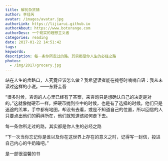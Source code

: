 ```yaml
---
title: 解忧杂货铺
author: 李佳芮
avatar: /images/avatar.jpg
authorLink: https://lijiarui.github.io
authorAbout: https://www.botorange.com
authorDesc: 一个现实的理想主义者
categories: reading
date: 2017-01-22 14:51:42
tags:
keywords:
description: 每一条你所走过的路，其实都是你人生的必经之路  
photos:
  - /img/2017/grocery.jpg
---
```



站在人生的岔路口，人究竟应该怎么做？我希望读者能在掩卷时喃喃自语：我从未读过这样的小说。——东野圭吾       

“很多时候，咨询的人心里已经有了答案，来咨询只是想确认自己的决定是对的。”这就像抛硬币一样，把硬币抛到空中的时候，也是有了选择的时候。他们只是迷途的羔羊，手中都有地图，却没有去看，或是不知道自己的位置，所以回信的人只要点出他们的羁绊所在，他们就知道该如何走下去。       

每一条你所走过的路，其实都是你人生的必经之路       

“下一次当你忘记你是谁以及你在这世界上存在的意义之时，记得写一封信，投进自己内心的牛奶箱吧。”       

是一部很温馨的书       
